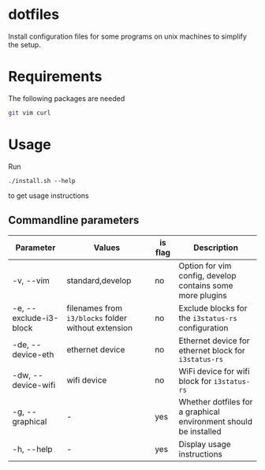 # dotfiles
Install configuration files for some programs on unix machines to simplify the setup.

# Requirements
The following packages are needed
```sh
git vim curl
```

# Usage
Run
```
./install.sh --help
```
to get usage instructions

## Commandline parameters
| Parameter | Values | is flag | Description |
|-|-|-|-|
| -v, --vim | standard,develop | no | Option for vim config, develop contains some more plugins |
| -e, --exclude-i3-block | filenames from `i3/blocks` folder without extension | no | Exclude blocks for the `i3status-rs` configuration |
| -de, --device-eth | ethernet device | no | Ethernet device for ethernet block for `i3status-rs` |
| -dw, --device-wifi | wifi device | no | WiFi device for wifi block for `i3status-rs` |
| -g, --graphical | - | yes | Whether dotfiles for a graphical environment should be installed |\
| -h, --help | - | yes | Display usage instructions |

